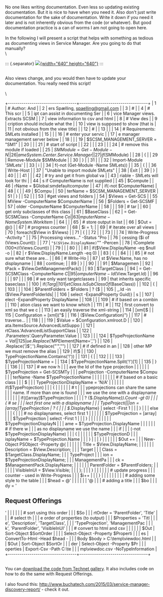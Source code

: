 No one likes writing documentation. Even less so updating existing
documentation. But it is nice to have when you need it. Also don\'t just
write documentation for the sake of documentation. Write it down if you
need it later and is not inherently obvious from the code (or whatever).
But good documentation practice is a can of worms I am not going to open
here.\
\
In the following I will present a script that helps with something as
tedious as documenting views in Service Manager. Are you going to do
that manually?\
\

::: {.separator}
[![](//1.bp.blogspot.com/-d2naK9igUCY/VLTj4bAsTeI/AAAAAAAADyE/Cwt-RNNeX9o/s1600/badtime01.jpg){width="640"
height="640"}](//1.bp.blogspot.com/-d2naK9igUCY/VLTj4bAsTeI/AAAAAAAADyE/Cwt-RNNeX9o/s1600/badtime01.jpg)
:::

\
Also views change, and you would then have to update your documentation.
You really need this script!\
\
\

<div>

+-----------------------------------+-----------------------------------+
|       1                           |     # Author: And                 |
|       2                           | ers Spælling, spaelling@gmail.com |
|       3                           |     #                             |
|       4                           |     # This scr                    |
|       5                           | ipt can assist in documenting Ser |
|       6                           | vice Manager views. Extracts SCSM |
|       7                           |  view information to csv and html |
|       8                           |     # View des                    |
|       9                           | cription should include what the  |
|      10                           | view is supposed to show (that is |
|      11                           |  not obvious from the view title) |
|      12                           |     #                             |
|      13                           |                                   |
|      14                           |  # Requirements: SMLets installed |
|      15                           |                                   |
|      16                           |     # enter your servic           |
|      17                           | e manager management server below |
|      18                           |                                   |
|      19                           |  $SCSM_MANAGEMENT_SERVER =  "SM1" |
|      20                           |                                   |
|      21                           |     # start of script             |
|      22                           |                                   |
|      23                           |                                   |
|      24                           |    # remove this module if loaded |
|      25                           |     $SMModule = Get-Module -N     |
|      26                           | ame System.Center.Service.Manager |
|      27                           |     if($SMModule)                 |
|      28                           |     {                             |
|      29                           |         Remove-Module $SMModule   |
|      30                           |     }                             |
|      31                           |                                   |
|      32                           |     Import-Module 'SMLets'        |
|      33                           |     i                             |
|      34                           | f(-not (Get-Module -Name SMLets)) |
|      35                           |     {                             |
|      36                           |         Write-Host                |
|      37                           |  "Unable to import module SMLets" |
|      38                           |         Exit                      |
|      39                           |     }                             |
|      40                           |                                   |
|      41                           |                                   |
|      42                           |   # try and get it from global va |
|      43                           | riable - SMLets will look for thi |
|      44                           | s if ComputerName is not supplied |
|      45                           |     $Compute                      |
|      46                           | rName = $Global:smdefaultcomputer |
|      47                           |     if(-not $ComputerName)        |
|      48                           |     {                             |
|      49                           |         $Compu                    |
|      50                           | terName = $SCSM_MANAGEMENT_SERVER |
|      51                           |     }                             |
|      52                           |                                   |
|      53                           |     #get views and folders        |
|      54                           |     $Views = Get-SCS              |
|      55                           | MView -ComputerName $ComputerName |
|      56                           |     $Folders = Get-SCSMF          |
|      57                           | older -ComputerName $ComputerName |
|      58                           |                                   |
|      59                           |     # tar                         |
|      60                           | get only subclasses of this class |
|      61                           |     $BaseClass                    |
|      62                           | = Get-SCSMClass -ComputerName $Co |
|      63                           | mputerName -Name System.WorkItem$ |
|      64                           |                                   |
|      65                           |     # store output in list        |
|      66                           |     $Out = @()                    |
|      67                           |     # progress counter            |
|      68                           |     $i = 1;                       |
|      69                           |     # iterate over all views      |
|      70                           |     foreach($View in $Views)      |
|      71                           |     {                             |
|      72                           |                                   |
|      73                           |                                   |
|      74                           |        Write-Progress -Activity " |
|      75                           | Processing views..." -Status "Pro |
|      76                           | cessing ($i of $($Views.Count)):  |
|      77                           | `"$($View.DisplayName)`"" -Percen |
|      78                           | tComplete (100*$i/($Views.Count)) |
|      79                           |                                   |
|      80                           |                                   |
|      81                           | if($View.DisplayName -eq $null -o |
|      82                           | r $View.DisplayName.Length -eq 0) |
|      83                           |         {                         |
|      84                           |                                   |
|      85                           |      # not sure what these are... |
|      86                           |             # Write-Ho            |
|      87                           | st $View.Name, has no displayname |
|      88                           |             continue;             |
|      89                           |         }                         |
|      90                           |                                   |
|      91                           |         $Managemen                |
|      92                           | tPack = $View.GetManagementPack() |
|      93                           |         $TargetClass              |
|      94                           |  = Get-SCSMClass -ComputerName $C |
|      95                           | omputerName -Id ($View.Target.Id) |
|      96                           |                                   |
|      97                           |                                   |
|      98                           |      # we only want targetclasses |
|      99                           |  that inherits specific baseclass |
|     100                           |         if($Targ                  |
|     101                           | etClass.IsSubClassOf($BaseClass)) |
|     102                           |         {                         |
|     103                           |                                   |
|     104                           |  $ParentFolders = $Folders | ? {$ |
|     105                           | _.Id -in ($View.ParentFolderIds|  |
|     106                           | select -ExpandProperty Guid)} | s |
|     107                           | elect -ExpandProperty DisplayName |
|     108                           |                                   |
|     109                           |            # if based on a combin |
|     110                           | ation class we want to know which |
|     111                           |             #                     |
|     112                           | first convert to xml so that we c |
|     113                           | an easily traverse the xml-string |
|     114                           |             [xml]$                |
|     115                           | Configuration = [xml]("<xmlroot>$ |
|     116                           | ($View.Configuration)</xmlroot>") |
|     117                           |             # traverse...         |
|     118                           |                                   |
|     119                           | $Value = $Configuration.xmlroot.D |
|     120                           | ata.ItemsSource.AdvancedListSuppo |
|     121                           | rtClass.'AdvancedListSupportClass |
|     122                           | .Parameters'.QueryParameter.Value |
|     123                           |                                   |
|     124                           |        $TypeProjectionName = $Val |
|     125                           | ue.Replace('$MPElement[Name=','') |
|     126                           | .Replace(']$','').Replace("'","") |
|     127                           |             # if defined in an    |
|     128                           | other MP we must remove the alias |
|     129                           |             if($                  |
|     130                           | TypeProjectionName.Contains('!')) |
|     131                           |             {                     |
|     132                           |                                   |
|     133                           |            $TypeProjectionName =  |
|     134                           | $TypeProjectionName.Split('!')[1] |
|     135                           |             }                     |
|     136                           |                                   |
|     137                           |             # we now h            |
|                                   | ave the Id of the type projection |
|                                   |                                   |
|                                   |      $TypeProjection = Get-SCSMTy |
|                                   | peProjection -ComputerName $Compu |
|                                   | terName -Name $TypeProjectionName |
|                                   |                                   |
|                                   |                                   |
|                                   |       # if based on a basic class |
|                                   |             $                     |
|                                   | TypeProjectionDisplayName = 'N/A' |
|                                   |                                   |
|                                   |             if($TypeProjection)   |
|                                   |             {                     |
|                                   |                                   |
|                                   |                 # t               |
|                                   | ypeprojections can share the same |
|                                   |  name. If more than one is found  |
|                                   | we use the one with a displayname |
|                                   |                                   |
|                                   |      if(([array]$TypeProjection | |
|                                   |  ? {$_.DisplayName}).Count -gt 0) |
|                                   |                 { # se            |
|                                   | lect first one with a displayname |
|                                   |                     $TypeProjecti |
|                                   | on = [array]$TypeProjection | ? { |
|                                   | $_.DisplayName} | select -First 1 |
|                                   |                 }                 |
|                                   |                 else              |
|                                   |                 {                 |
|                                   | # no displaynames, select first 1 |
|                                   |                                   |
|                                   |         $TypeProjection = [array] |
|                                   | $TypeProjection | select -First 1 |
|                                   |                 }                 |
|                                   |                                   |
|                                   |                                   |
|                                   |           $TypeProjectionDisplayN |
|                                   | ame = $TypeProjection.DisplayName |
|                                   |                                   |
|                                   |                 # if there w      |
|                                   | as no displayname we use the name |
|                                   |                 if                |
|                                   | (-not $TypeProjectionDisplayName) |
|                                   |                 {                 |
|                                   |                                   |
|                                   |                  $TypeProjectionD |
|                                   | isplayName = $TypeProjection.Name |
|                                   |                 }                 |
|                                   |             }                     |
|                                   |                                   |
|                                   |             $Out +=               |
|                                   |  New-Object PSObject -Property @{ |
|                                   |                                   |
|                                   |        Title = $View.DisplayName; |
|                                   |                                   |
|                                   |  Description = $View.Description; |
|                                   |                 Target            |
|                                   | Class = $TargetClass.DisplayName; |
|                                   |                 TypeProject       |
|                                   | ion = $TypeProjectionDisplayName; |
|                                   |                 ManagementPa      |
|                                   | ck = $ManagementPack.DisplayName; |
|                                   |                                   |
|                                   |    ParentFolder = $ParentFolders; |
|                                   |                                   |
|                                   |      VisibleInUI = $View.Visible; |
|                                   |             };                    |
|                                   |         }                         |
|                                   |                                   |
|                                   |         # update progress         |
|                                   |  counter - used in Write-Progress |
|                                   |         $i++                      |
|                                   |     }                             |
|                                   |                                   |
|                                   |                                   |
|                                   |  # adding some style to the table |
|                                   |     $head = @'                    |
|                                   |     <style>                       |
|                                   |     T                             |
|                                   | ABLE{border-width: 1px; border-st |
|                                   | yle: solid; border-color: black;} |
|                                   |     TH{border-wi                  |
|                                   | dth: 1px; border-style: solid; bo |
|                                   | rder-color: black; padding: 1px;} |
|                                   |     TD{border-wi                  |
|                                   | dth: 1px; border-style: solid; bo |
|                                   | rder-color: black; padding: 1px;} |
|                                   |     </style>                      |
|                                   |     '@                            |
|                                   |     # adding a title              |
|                                   |     $bo                           |
|                                   | dy = '<H2>Request Offerings</H2>' |
|                                   |                                   |
|                                   |     # sort using this order       |
|                                   |     $So                           |
|                                   | rtOrder = 'ParentFolder', 'Title' |
|                                   |     # select th                   |
|                                   | e order of properties (to output) |
|                                   |     $Properties = 'Titl           |
|                                   | e', 'Description', 'TargetClass', |
|                                   |  'TypeProjection', 'ManagementPac |
|                                   | k', 'ParentFolder', 'VisibleInUI' |
|                                   |     # convert to html and csv     |
|                                   |                                   |
|                                   |  $Out | Sort-Object $SortOrder |  |
|                                   | Select-Object -Property $Properti |
|                                   | es | ConvertTo-Html -Head $head - |
|                                   | Body $body > C:\temp\viewdoc.html |
|                                   |     $Out | Sort-Object $SortOr    |
|                                   | der | Select-Object -Property $Pr |
|                                   | operties | Export-Csv -Path C:\te |
|                                   | mp\viewdoc.csv -NoTypeInformation |
+-----------------------------------+-----------------------------------+

</div>

\
You can [download the code from Technet
gallery](https://gallery.technet.microsoft.com/Scripted-Service-Manager-50db83d5).
It also includes code on how to do the same with Request Offerings.\
\
I also found
this: <http://www.buchatech.com/2015/03/service-manager-discovery-report/> -
check it out.

<div>

</div>
